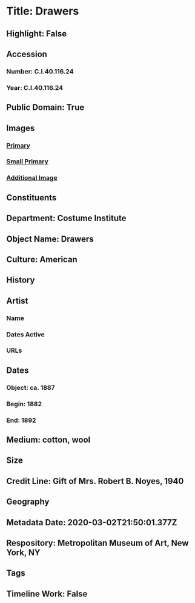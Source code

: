 # Title: Drawers
## Highlight: False
## Accession
### Number: C.I.40.116.24
### Year: C.I.40.116.24
## Public Domain: True
## Images
### [Primary](https://images.metmuseum.org/CRDImages/ci/original/CI40.116.24.jpg)
### [Small Primary](https://images.metmuseum.org/CRDImages/ci/web-large/CI40.116.24.jpg)
### [Additional Image](https://images.metmuseum.org/CRDImages/ci/original/CI40.116.24_F.jpg)
## Constituents
## Department: Costume Institute
## Object Name: Drawers
## Culture: American
## History
## Artist
### Name
### Dates Active
### URLs
## Dates
### Object: ca. 1887
### Begin: 1882
### End: 1892
## Medium: cotton, wool
## Size
## Credit Line: Gift of Mrs. Robert B. Noyes, 1940
## Geography
## Metadata Date: 2020-03-02T21:50:01.377Z
## Respository: Metropolitan Museum of Art, New York, NY
## Tags
## Timeline Work: False